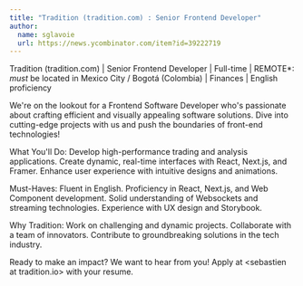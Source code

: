 ```yaml
---
title: "Tradition (tradition.com) : Senior Frontend Developer"
author:
  name: sglavoie
  url: https://news.ycombinator.com/item?id=39222719
---
```

Tradition (tradition.com) | Senior Frontend Developer | Full-time | REMOTE*: _must_ be located in Mexico City &#x2F; Bogotá (Colombia) | Finances | English proficiency

We&#x27;re on the lookout for a Frontend Software Developer who&#x27;s passionate about crafting efficient and visually appealing software solutions. Dive into cutting-edge projects with us and push the boundaries of front-end technologies!

What You&#x27;ll Do: Develop high-performance trading and analysis applications. Create dynamic, real-time interfaces with React, Next.js, and Framer. Enhance user experience with intuitive designs and animations.

Must-Haves: Fluent in English. Proficiency in React, Next.js, and Web Component development. Solid understanding of Websockets and streaming technologies. Experience with UX design and Storybook.

Why Tradition: Work on challenging and dynamic projects. Collaborate with a team of innovators. Contribute to groundbreaking solutions in the tech industry.

Ready to make an impact? We want to hear from you! Apply at &lt;sebastien at tradition.io&gt; with your resume.
